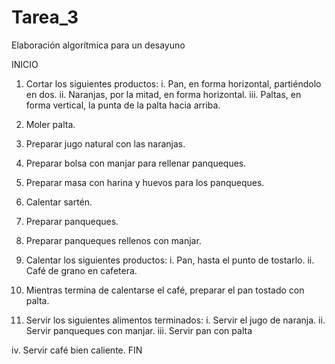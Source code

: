 ﻿# Tarea_3
Elaboración algorítmica para un desayuno

INICIO
1)	Cortar los siguientes productos:
	i.	Pan, en forma horizontal, partiéndolo en dos.
	ii.	Naranjas, por la mitad, en forma horizontal.
	iii.	Paltas, en forma vertical, la punta de la palta hacia arriba.

2)	Moler palta.

3)	Preparar jugo natural con las naranjas.

4)	Preparar bolsa con manjar para rellenar panqueques.

5)	Preparar masa con harina y huevos para los panqueques.

6)	Calentar sartén.

7)	Preparar panqueques.

8)	Preparar panqueques rellenos con manjar.

9)	Calentar los siguientes productos:
	i.	Pan, hasta el punto de tostarlo.
	ii.	Café de grano en cafetera.

10)	Mientras termina de calentarse el café, preparar el pan tostado con palta.

11)	Servir los siguientes alimentos terminados:
	i.	Servir el jugo de naranja.
	ii.	Servir panqueques con manjar.
	iii.	Servir pan con palta
	
iv.	Servir café bien caliente.
FIN
